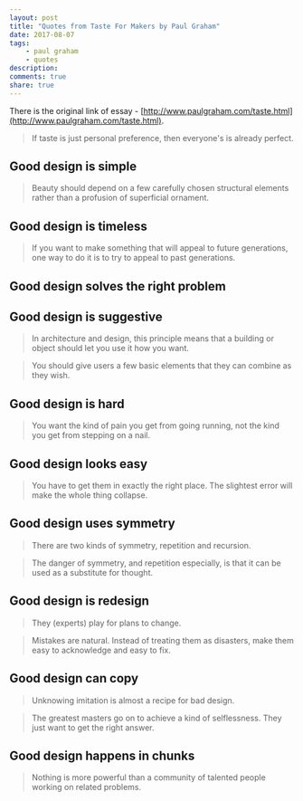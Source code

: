 ```yaml
---
layout: post
title: "Quotes from Taste For Makers by Paul Graham"
date: 2017-08-07
tags: 
    - paul graham
    - quotes
description: 
comments: true
share: true
---
```


There is the original link of essay - [http://www.paulgraham.com/taste.html](http://www.paulgraham.com/taste.html).

> If taste is just personal preference, then everyone's is already perfect.

## Good design is simple

> Beauty should depend on a few carefully chosen structural elements rather than a profusion of superficial ornament.

## Good design is timeless

> If you want to make something that will appeal to future generations, one way to do it is to try to appeal to past generations.

## Good design solves the right problem

## Good design is suggestive

> In architecture and design, this principle means that a building or object should let you use it how you want.

> You should give users a few basic elements that they can combine as they wish.

## Good design is hard

> You want the kind of pain you get from going running, not the kind you get from stepping on a nail.

## Good design looks easy

> You have to get them in exactly the right place. The slightest error will make the whole thing collapse.

## Good design uses symmetry

> There are two kinds of symmetry, repetition and recursion.

> The danger of symmetry, and repetition especially, is that it can be used as a substitute for thought.

## Good design is redesign

> They (experts) play for plans to change.

> Mistakes are natural. Instead of treating them as disasters, make them easy to acknowledge and easy to fix.

## Good design can copy

> Unknowing imitation is almost a recipe for bad design.

> The greatest masters go on to achieve a kind of selflessness. They just want to get the right answer.

## Good design happens in chunks

> Nothing is more powerful than a community of talented people working on related problems.
